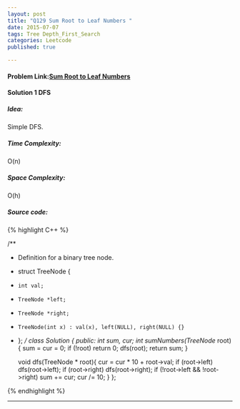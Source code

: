 ```yaml
---
layout: post
title: "Q129 Sum Root to Leaf Numbers "
date: 2015-07-07
tags: Tree Depth_First_Search
categories: Leetcode
published: true

---
```

#### Problem Link:[Sum Root to Leaf Numbers ](https://leetcode.com/problems/sum-root-to-leaf-numbers/) 

#### Solution 1 DFS

##### Idea:

Simple DFS.
   
##### Time Complexity:
O(n)

##### Space Complexity:
O(h)

##### Source code:
{% highlight C++ %}

/**
 * Definition for a binary tree node.
 * struct TreeNode {
 *     int val;
 *     TreeNode *left;
 *     TreeNode *right;
 *     TreeNode(int x) : val(x), left(NULL), right(NULL) {}
 * };
 */
class Solution {
public:
    int sum, cur;
    int sumNumbers(TreeNode* root) {
        sum = cur = 0;
        if (!root) return 0;
        dfs(root);
        return sum;
    }
    
    void dfs(TreeNode * root){
        cur = cur * 10 + root->val;
        if (root->left) dfs(root->left);
        if (root->right) dfs(root->right);
        if (!root->left && !root->right) sum += cur;
        cur /= 10;
    }
};

{% endhighlight %}

---

